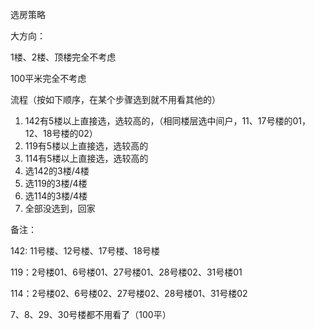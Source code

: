 选房策略



大方向：

1楼、2楼、顶楼完全不考虑

100平米完全不考虑



流程（按如下顺序，在某个步骤选到就不用看其他的）

1. 142有5楼以上直接选，选较高的，（相同楼层选中间户，11、17号楼的01，12、18号楼的02）
2. 119有5楼以上直接选，选较高的
3. 114有5楼以上直接选，选较高的
4. 选142的3楼/4楼
5. 选119的3楼/4楼
6. 选114的3楼/4楼
7. 全部没选到，回家



备注：

142: 11号楼、12号楼、17号楼、18号楼

119：2号楼01、6号楼01、27号楼01、28号楼02、31号楼01

114：2号楼02、6号楼02、27号楼02、28号楼01、31号楼02


7、8、29、30号楼都不用看了（100平）
